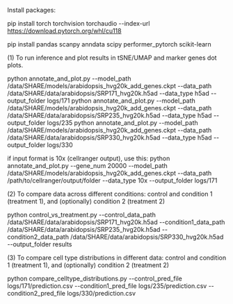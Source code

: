 Install packages:

pip install torch torchvision torchaudio --index-url https://download.pytorch.org/whl/cu118

pip install pandas scanpy anndata scipy performer_pytorch scikit-learn

(1) To run inference and plot results in tSNE/UMAP and marker genes dot plots.

python annotate_and_plot.py --model_path /data/SHARE/models/arabidopsis_hvg20k_add_genes.ckpt --data_path /data/SHARE/data/arabidopsis/SRP171_hvg20k.h5ad --data_type h5ad --output_folder logs/171
python annotate_and_plot.py --model_path /data/SHARE/models/arabidopsis_hvg20k_add_genes.ckpt --data_path /data/SHARE/data/arabidopsis/SRP235_hvg20k.h5ad --data_type h5ad --output_folder logs/235
python annotate_and_plot.py --model_path /data/SHARE/models/arabidopsis_hvg20k_add_genes.ckpt --data_path /data/SHARE/data/arabidopsis/SRP330_hvg20k.h5ad --data_type h5ad --output_folder logs/330

if input format is 10x (cellranger output), use this:
python annotate_and_plot.py --gene_num 20000 --model_path /data/SHARE/models/arabidopsis_hvg20k_add_genes.ckpt --data_path /path/to/cellranger/output/folder --data_type 10x --output_folder logs/171

(2) To compare data across different conditions: control and condition 1 (treatment 1), and (optionally) condition 2 (treatment 2)

python control_vs_treatment.py --control_data_path /data/SHARE/data/arabidopsis/SRP171_hvg20k.h5ad --condition1_data_path /data/SHARE/data/arabidopsis/SRP235_hvg20k.h5ad --condition2_data_path /data/SHARE/data/arabidopsis/SRP330_hvg20k.h5ad --output_folder results

(3) To compare cell type distributions in different data: control and condition 1 (treatment 1), and (optionally) condition 2 (treatment 2)

python compare_celltype_distributions.py --control_pred_file logs/171/prediction.csv --condition1_pred_file logs/235/prediction.csv --condition2_pred_file logs/330/prediction.csv
